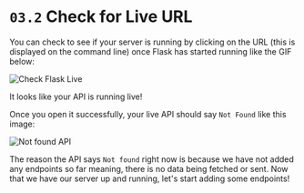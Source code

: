 # `03.2` Check for Live URL

You can check to see if your server is running by clicking on the URL (this is displayed on the command line) once Flask has started running like the GIF below:

![Check Flask Live](../../assets/live-api.gif?raw=true)

It looks like your API is running live!

Once you open it successfully, your live API should say `Not Found` like this image:

![Not found API](../../assets/not-found.png?raw=true)

The reason the API says `Not found` right now is because we have not added any endpoints so far meaning, there is no data being fetched or sent. Now that we have our server up and running, let's start adding some endpoints!

